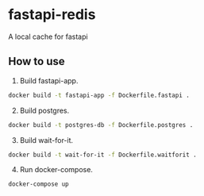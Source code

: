 # fastapi-redis
A local cache for fastapi

## How to use

1. Build fastapi-app.

```sh
docker build -t fastapi-app -f Dockerfile.fastapi .
```

2. Build postgres.

```sh
docker build -t postgres-db -f Dockerfile.postgres .
```

3. Build wait-for-it.

```sh
docker build -t wait-for-it -f Dockerfile.waitforit .
```

4. Run docker-compose.

```sh
docker-compose up
```
